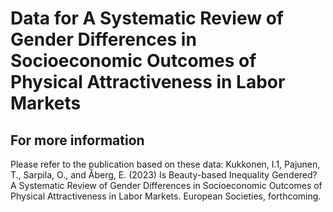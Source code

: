 # Data for A Systematic Review of Gender Differences in Socioeconomic Outcomes of Physical Attractiveness in Labor Markets

## For more information

Please refer to the publication based on these data: 
Kukkonen, I.1, Pajunen, T., Sarpila, O., and Åberg, E. (2023) Is Beauty-based Inequality Gendered? A Systematic Review of Gender Differences in Socioeconomic Outcomes of Physical Attractiveness in Labor Markets. European Societies, forthcoming.
